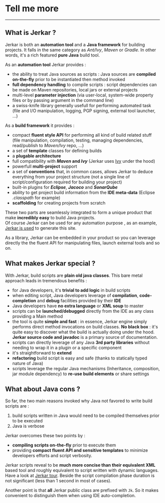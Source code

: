 # Tell me more
----

## What is Jerkar ?
Jerkar is both an **automation tool** and a **Java framework** for building projects. It falls in the same category as <i>Ant/Ivy</i>, <i>Maven</i> or <i>Gradle</i>.
In other words, it's a rich featured **pure Java** build tool.
 
As an **automation tool** Jerkar provides :

* the ability to treat Java sources as scripts : Java sources are **compiled on-the-fly** prior to be instantiated then method invoked
* **full dependency handling** to compile scripts : script dependencies can be made on Maven repositories, local jars or external projects
* multi-level **parameter injection** (via user-local, system-wide property files or by passing argument in the command line)
* a swiss-knife library generally usefull for performing automated task (file and I/O  manipulation, logging, PGP signing, external tool launcher, ...)  

As a **build framework** it provides :

* compact **fluent style API** for performing all kind of build related stuff (file manipulation, compilation, testing, managing dependencies, read/publish to _Maven/Ivy_ repo, ...)
* a set of **template** classes for defining builds
* a **plugable architecture**
* full compatibility with **_Maven_ and _Ivy_** (Jerkar uses <a href="http://ant.apache.org/ivy">Ivy</a> under the hood)
* powerfull **multi-project** support
* a set of **conventions** that, in common cases, allows Jerkar to deduce everything from your project structure (not a single line of script/configuration required for building your project)
* built-in plugins for ***Eclipse***, ***Jacoco*** and ***SonarQube***
* ability to get project build information from the **IDE meta-data** (Eclipse _.classpath_ for example)
* **scaffolding** for creating projects from scratch


These two parts are seamlessly integrated to form a unique product that make **incredibly easy** to build Java projects.<br/>
Of course Jerkar can be used for any automation purpose , as an example, [Jerkar is used](https://github.com/jerkar/jerkar.github.io/blob/master/_jbake-site-sources/build/def/jerkar/github/io/SiteBuild.java) to generate this site.

As a library, Jerkar can be embedded in your product so you can leverage directly the the fluent API for manipulating files, launch external tools and so on.


## What makes Jerkar special ?
With Jerkar, build scripts are **plain old java classes**. This bare metal approach leads in tremendous benefits :

* for Java developers, it's **trivial to add logic** in build scripts
* when editing script, Java developers leverage of **compilation**, **code-completion** and **debug** facilities provided by their **IDE**
* Java developers have **no extra language** or **XML soup** to master
* scripts can be **launched/debugged** directly from the IDE as any class providing a Main method 
* the tool is quite **simple and fast** : in essence, Jerkar engine simply performs direct method invocations on build classes. **No black box** : it's quite easy to discover what the build is actually doing under the hood. **Jerkar source code and javadoc** is a primary source of documentation.
* scripts can directly leverage of any Java **3rd party libraries** without needing to wrap it in a plugin or a specific component
* it's straightforward to **extend**
* **refactoring** build script is easy and safe (thanks to statically typed nature of Java) 
* scripts leverage the regular Java mechanisms (Inheritance, composition, jar module dependency) to **re-use build elements** or share settings

## What about Java cons ?
So far, the two main reasons invoked why Java not favored to write build scripts are :

1. build scripts written in Java would need to be compiled themselves prior to be executed
2. Java is verbose

Jerkar overcomes these two points by :

* **compiling scripts on-the-fly** prior to execute them
* providing **compact fluent API and sensitive templates** to minimize developers efforts and script verbosity.

Jerkar scripts reveal to be **much more concise than their equivalent XML** based tool and roughly equivalent to script written with dynamic languages. Have a look at [Jerkar tour](./tour.html).
Beside the script compilation phase duration is not significant (less than 1 second in most of cases).  

Another point is that **all** Jerkar public class are prefixed with `Jk`. So it makes convenient to distinguish them when using IDE auto-completion.


